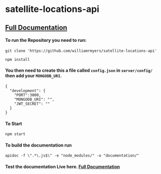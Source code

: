 # satellite-locations-api
## [Full Documentation](https://satellite-locations-api.herokuapp.com/documentation/)

#### To run the Repository you need to run:
```
git clone 'https://github.com/williamrmyers/satellite-locations-api'

npm install
```

#### You then need to create this a file called `config.json` in `server/config/` then add your `MONGODB_URI`.
```
{
  "development": {
    "PORT":3000,
    "MONGODB_URI": "",
    "JWT_SECRET": ""
  }
}
```
#### To Start

```
npm start
```

#### To build the documentation run
```
apidoc -f \".*\.js$\" -e "node_modules/" -o "documentation/"
```

#### Test the documentation Live here. [Full Documentation](https://satellite-locations-api.herokuapp.com/documentation/) 
